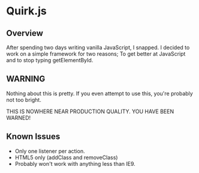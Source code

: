 # Quirk.js #


## Overview ##
After spending two days writing vanilla JavaScript, I snapped. I decided to work on a simple framework for two reasons; To get better at JavaScript and to stop typing getElementById.

## WARNING ##
Nothing about this is pretty.  If you even attempt to use this, you're probably not too bright.  

THIS IS NOWHERE NEAR PRODUCTION QUALITY.  YOU HAVE BEEN WARNED!

## Known Issues ##

* Only one listener per action.
* HTML5 only (addClass and removeClass)
* Probably won't work with anything less than IE9.